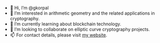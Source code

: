 - 👋 Hi, I’m @gkorpal
- 👀 I’m interested in arithmetic geometry and the related applications in cryptography.
- 🌱 I’m currently learning about blockchain technology.
- 💞️ I’m looking to collaborate on elliptic curve cryptography projects.
- 📫 For contact details, please visit [my website](https://gkorpal.github.io/).

<!---
gkorpal/gkorpal is a ✨ special ✨ repository because its `README.md` (this file) appears on your GitHub profile.
You can click the Preview link to take a look at your changes.
--->
